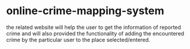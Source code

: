 # online-crime-mapping-system
the related website will help the user to get the information of reported crime and will also provided the functionality of adding the encountered crime by the particular user to the place selected/entered. 
